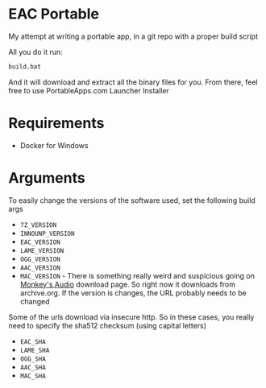 # EAC Portable

My attempt at writing a portable app, in a git repo with a proper build script

All you do it run:

```bash
build.bat
```

And it will download and extract all the binary files for you. From there, feel
free to use PortableApps.com Launcher Installer

# Requirements

- Docker for Windows

# Arguments

To easily change the versions of the software used, set the following build args

- `7Z_VERSION`
- `INNOUNP_VERSION`
- `EAC_VERSION`
- `LAME_VERSION`
- `OGG_VERSION`
- `AAC_VERSION`
- `MAC_VERSION` - There is something really weird and suspicious going on 
[Monkey's Audio](http://www.monkeysaudio.com/download.html) download page. So
right now it downloads from archive.org. If the version is changes, the URL
probably needs to be changed

Some of the urls download via insecure http. So in these cases, you really need 
to specify the sha512 checksum (using capital letters)

- `EAC_SHA`
- `LAME_SHA`
- `OGG_SHA`
- `AAC_SHA`
- `MAC_SHA`